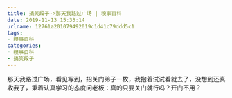 ```yaml
---
title: 搞笑段子->那天我路过广场 | 糗事百科
date: 2019-11-13 15:33:14
urlname: 12761a201079492019c1d41c79ddd5c1
tags: 
- 糗事百科
categories:
- 糗事百科
- 搞笑段子
---
```

那天我路过广场，看见写到，招关门弟子一枚，我抱着试试看就去了，没想到还真收我了，秉着认真学习的态度问老板：真的只要关门就行吗？开门不用？


